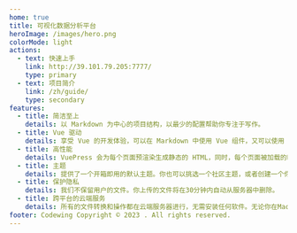 ```yaml
---
home: true
title: 可视化数据分析平台
heroImage: /images/hero.png
colorMode: light
actions:
  - text: 快速上手
    link: http://39.101.79.205:7777/
    type: primary
  - text: 项目简介
    link: /zh/guide/
    type: secondary
features:
  - title: 简洁至上
    details: 以 Markdown 为中心的项目结构，以最少的配置帮助你专注于写作。
  - title: Vue 驱动
    details: 享受 Vue 的开发体验，可以在 Markdown 中使用 Vue 组件，又可以使用 Vue 来开发自定义主题。
  - title: 高性能
    details: VuePress 会为每个页面预渲染生成静态的 HTML，同时，每个页面被加载的时候，将作为 SPA 运行。
  - title: 主题
    details: 提供了一个开箱即用的默认主题。你也可以挑选一个社区主题，或者创建一个你自己的主题。
  - title: 保护隐私
    details: 我们不保留用户的文件。你上传的文件将在30分钟内自动从服务器中删除。
  - title: 跨平台的云端服务
    details: 所有的文件转换和操作都在云端服务器进行，无需安装任何软件。无论你在Mac, Windows, iOS还是Linux系统，你只需要连接到互联网，通过浏览器即可轻松进行可视化数据分析。
footer: Codewing Copyright © 2023 . All rights reserved.
---
```

